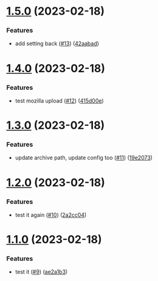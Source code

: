 # [1.5.0](https://github.com/mattkeeler/firefox-subseven-theme/compare/1.4.0...1.5.0) (2023-02-18)


### Features

* add setting back ([#13](https://github.com/mattkeeler/firefox-subseven-theme/issues/13)) ([42aabad](https://github.com/mattkeeler/firefox-subseven-theme/commit/42aabad951c7c3ae708c98a453fef964cda74736))

# [1.4.0](https://github.com/mattkeeler/firefox-subseven-theme/compare/1.3.0...1.4.0) (2023-02-18)


### Features

* test mozilla upload ([#12](https://github.com/mattkeeler/firefox-subseven-theme/issues/12)) ([415d00e](https://github.com/mattkeeler/firefox-subseven-theme/commit/415d00ec745ee7a4192cfcdf9f007cddf8ba260c))

# [1.3.0](https://github.com/mattkeeler/firefox-subseven-theme/compare/1.2.0...1.3.0) (2023-02-18)


### Features

* update archive path, update config too ([#11](https://github.com/mattkeeler/firefox-subseven-theme/issues/11)) ([19e2073](https://github.com/mattkeeler/firefox-subseven-theme/commit/19e20737129f449fdb12cf1253f24ff93fcd49b3))

# [1.2.0](https://github.com/mattkeeler/firefox-subseven-theme/compare/1.1.0...1.2.0) (2023-02-18)


### Features

* test it again ([#10](https://github.com/mattkeeler/firefox-subseven-theme/issues/10)) ([2a2cc04](https://github.com/mattkeeler/firefox-subseven-theme/commit/2a2cc04a065f7fc8f81a5a791fd7cd77f3304fa8))

# [1.1.0](https://github.com/mattkeeler/firefox-subseven-theme/compare/v1.0.0...1.1.0) (2023-02-18)


### Features

* test it ([#9](https://github.com/mattkeeler/firefox-subseven-theme/issues/9)) ([ae2a1b3](https://github.com/mattkeeler/firefox-subseven-theme/commit/ae2a1b361edd8254164676fb3bd9b031b5032a91))
